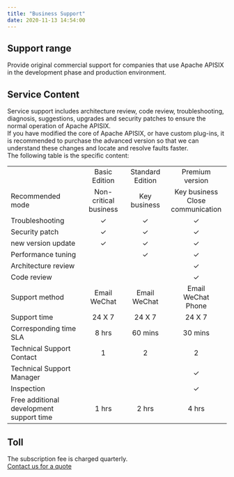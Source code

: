 ```yaml
---
title: "Business Support"
date: 2020-11-13 14:54:00
---
```


## Support range

Provide original commercial support for companies that use Apache APISIX in the development phase and production environment.

## Service Content

Service support includes architecture review, code review, troubleshooting, diagnosis, suggestions, upgrades and security patches to ensure the normal operation of Apache APISIX.  
If you have modified the core of Apache APISIX, or have custom plug-ins, it is recommended to purchase the advanced version so that we can understand these changes and locate and resolve faults faster.  
The following table is the specific content:

|                                          |                       |                  |                                      |
| :--------------------------------------- | :-------------------: | :--------------: | :----------------------------------: |
|                                          |     Basic Edition     | Standard Edition |           Premium version            |
| Recommended mode                         | Non-critical business |   Key business   | Key business<br>Close communication |
| Troubleshooting                          |           ✓           |        ✓         |                  ✓                   |
| Security patch                           |           ✓           |        ✓         |                  ✓                   |
| new version update                       |           ✓           |        ✓         |                  ✓                   |
| Performance tuning                       |                       |        ✓         |                  ✓                   |
| Architecture review                      |                       |                  |                  ✓                   |
| Code review                              |                       |                  |                  ✓                   |
| Support method                           |   Email<br>WeChat    | Email<br>WeChat |      Email<br>WeChat<br>Phone      |
| Support time                             |        24 X 7         |      24 X 7      |                24 X 7                |
| Corresponding time SLA                   |         8 hrs         |     60 mins      |               30 mins                |
| Technical Support Contact                |           1           |        2         |                  2                   |
| Technical Support Manager                |                       |                  |                  ✓                   |
| Inspection                               |                       |                  |                  ✓                   |
| Free additional development support time |         1 hrs         |      2 hrs       |                4 hrs                 |

## Toll

The subscription fee is charged quarterly.  
[Contact us for a quote](http://www3.apiseven.com/support-for-business-form/)
